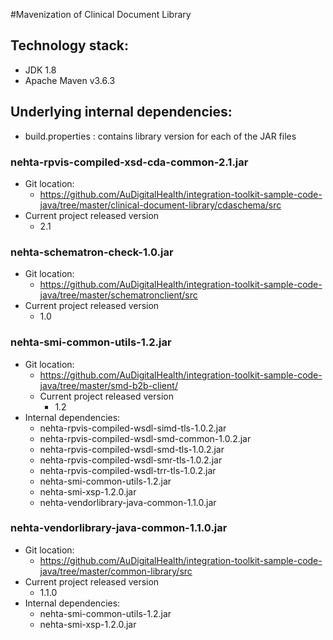#Mavenization of Clinical Document Library

## Technology stack:
- JDK 1.8
- Apache Maven v3.6.3

## Underlying internal dependencies:
- build.properties : contains library version for each of the JAR files
### nehta-rpvis-compiled-xsd-cda-common-2.1.jar
- Git location: 
  - https://github.com/AuDigitalHealth/integration-toolkit-sample-code-java/tree/master/clinical-document-library/cdaschema/src
- Current project released version
  - 2.1
  
### nehta-schematron-check-1.0.jar
- Git location:
  - https://github.com/AuDigitalHealth/integration-toolkit-sample-code-java/tree/master/schematronclient/src
- Current project released version
  - 1.0
  
### nehta-smi-common-utils-1.2.jar
- Git location:
  - https://github.com/AuDigitalHealth/integration-toolkit-sample-code-java/tree/master/smd-b2b-client/
  - Current project released version
    - 1.2
- Internal dependencies:
    - nehta-rpvis-compiled-wsdl-simd-tls-1.0.2.jar
    - nehta-rpvis-compiled-wsdl-smd-common-1.0.2.jar
    - nehta-rpvis-compiled-wsdl-smd-tls-1.0.2.jar
    - nehta-rpvis-compiled-wsdl-smr-tls-1.0.2.jar
    - nehta-rpvis-compiled-wsdl-trr-tls-1.0.2.jar
    - nehta-smi-common-utils-1.2.jar
    - nehta-smi-xsp-1.2.0.jar
    - nehta-vendorlibrary-java-common-1.1.0.jar

### nehta-vendorlibrary-java-common-1.1.0.jar
- Git location:
  - https://github.com/AuDigitalHealth/integration-toolkit-sample-code-java/tree/master/common-library/src
- Current project released version
  - 1.1.0
- Internal dependencies:
  - nehta-smi-common-utils-1.2.jar
  - nehta-smi-xsp-1.2.0.jar

